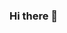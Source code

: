 ### Hi there 👋

<!--
**KerliS9/KerliS9** is a ✨ _special_ ✨ repository because its `README.md` (this file) appears on your GitHub profile.

Here are some ideas to get you started:

- 🔭 I’m currently working on being a good student to get a lot of knowledge.
- 🌱 I’m currently learning JavaScript, HTML, CSS and some Libraries, like Bootstrap.
- 📫 How to reach me: on linkedin.com/in/kerlischroeder/
- 😄 Pronouns: she/her.
- ⚡ Fun fact: I like board games, and watch tv shows that have a sense of humor, like Modern family, The Amazing World of Gumball.
-->
